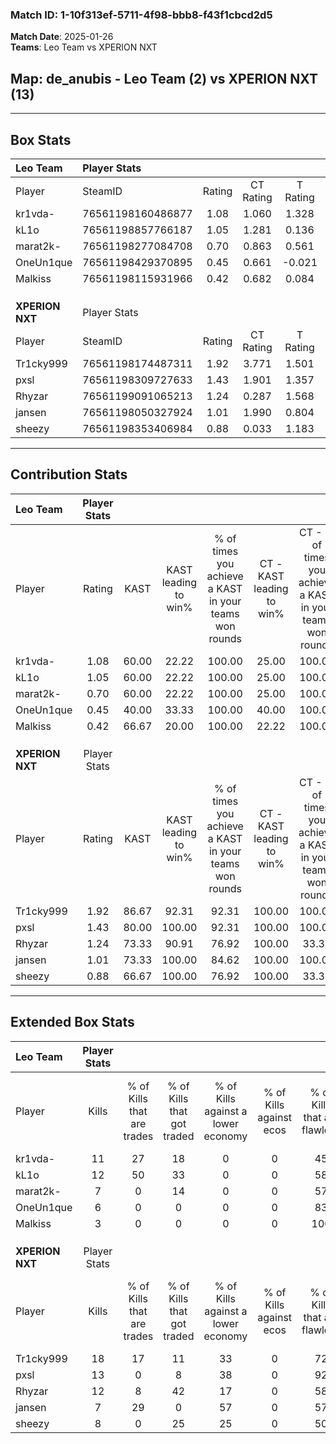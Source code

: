 ### Match ID: 1-10f313ef-5711-4f98-bbb8-f43f1cbcd2d5  
**Match Date**: 2025-01-26  
**Teams**: Leo Team vs XPERION NXT  

## **Map**: de_anubis - Leo Team (2) vs XPERION NXT (13)  
---  

## Box Stats  

| **Leo Team**    | Player Stats      |        |           |          |       |       |       |         |        |      |     |
| :- | :- | :-: | :-: | :-: | :-: | :-: | :-: | :-: | :-: | :-: | :-: |
| Player          | SteamID           | Rating | CT Rating | T Rating | KAST  |  ADR  | Kills | Assists | Deaths | K/D  | HS% |
| kr1vda-         | 76561198160486877 |  1.08  |   1.060   |  1.328   | 60.00 | 103.6 |  11   |    6    |   12   | 0.92 | 81  |
| kL1o            | 76561198857766187 |  1.05  |   1.281   |  0.136   | 60.00 | 89.3  |  12   |    0    |   12   | 1.00 | 41  |
| marat2k-        | 76561198277084708 |  0.70  |   0.863   |  0.561   | 60.00 | 53.1  |   7   |    2    |   11   | 0.64 | 42  |
| OneUn1que       | 76561198429370895 |  0.45  |   0.661   |  -0.021  | 40.00 | 54.3  |   6   |    1    |   12   | 0.50 | 50  |
| Malkiss         | 76561198115931966 |  0.42  |   0.682   |  0.084   | 66.67 | 23.5  |   3   |    2    |   11   | 0.27 | 33  |
|                 |                   |        |           |          |       |       |       |         |        |      |     |
|                 |                   |        |           |          |       |       |       |         |        |      |     |
|                 |                   |        |           |          |       |       |       |         |        |      |     |
| **XPERION NXT** | Player Stats      |        |           |          |       |       |       |         |        |      |     |
| Player          | SteamID           | Rating | CT Rating | T Rating | KAST  |  ADR  | Kills | Assists | Deaths | K/D  | HS% |
| Tr1cky999       | 76561198174487311 |  1.92  |   3.771   |  1.501   | 86.67 | 106.1 |  18   |    4    |   5    | 3.60 | 44  |
| pxsl            | 76561198309727633 |  1.43  |   1.901   |  1.357   | 80.00 | 90.9  |  13   |    4    |   8    | 1.63 | 23  |
| Rhyzar          | 76561199091065213 |  1.24  |   0.287   |  1.568   | 73.33 | 80.9  |  12   |    2    |   9    | 1.33 | 75  |
| jansen          | 76561198050327924 |  1.01  |   1.990   |  0.804   | 73.33 | 62.1  |   7   |    3    |   6    | 1.17 | 57  |
| sheezy          | 76561198353406984 |  0.88  |   0.033   |  1.183   | 66.67 | 74.1  |   8   |    4    |   11   | 0.73 | 62  |
---  

## Contribution Stats  

| **Leo Team**    | Player Stats |       |                      |                                                        |                           |                                                             |                          |                                                            |
| :- | :-: | :-: | :-: | :-: | :-: | :-: | :-: | :-: |
| Player          |    Rating    | KAST  | KAST leading to win% | % of times you achieve a KAST in your teams won rounds | CT - KAST leading to win% | CT - % of times you achieve a KAST in your teams won rounds | T - KAST leading to win% | T - % of times you achieve a KAST in your teams won rounds |
| kr1vda-         |     1.08     | 60.00 |        22.22         |                         100.00                         |           25.00           |                           100.00                            |           0.00           |                            0.00                            |
| kL1o            |     1.05     | 60.00 |        22.22         |                         100.00                         |           25.00           |                           100.00                            |           0.00           |                            0.00                            |
| marat2k-        |     0.70     | 60.00 |        22.22         |                         100.00                         |           25.00           |                           100.00                            |           0.00           |                            0.00                            |
| OneUn1que       |     0.45     | 40.00 |        33.33         |                         100.00                         |           40.00           |                           100.00                            |           0.00           |                            0.00                            |
| Malkiss         |     0.42     | 66.67 |        20.00         |                         100.00                         |           22.22           |                           100.00                            |           0.00           |                            0.00                            |
|                 |              |       |                      |                                                        |                           |                                                             |                          |                                                            |
|                 |              |       |                      |                                                        |                           |                                                             |                          |                                                            |
|                 |              |       |                      |                                                        |                           |                                                             |                          |                                                            |
| **XPERION NXT** | Player Stats |       |                      |                                                        |                           |                                                             |                          |                                                            |
| Player          |    Rating    | KAST  | KAST leading to win% | % of times you achieve a KAST in your teams won rounds | CT - KAST leading to win% | CT - % of times you achieve a KAST in your teams won rounds | T - KAST leading to win% | T - % of times you achieve a KAST in your teams won rounds |
| Tr1cky999       |     1.92     | 86.67 |        92.31         |                         92.31                          |          100.00           |                           100.00                            |          90.00           |                           90.00                            |
| pxsl            |     1.43     | 80.00 |        100.00        |                         92.31                          |          100.00           |                           100.00                            |          100.00          |                           90.00                            |
| Rhyzar          |     1.24     | 73.33 |        90.91         |                         76.92                          |          100.00           |                            33.33                            |          90.00           |                           90.00                            |
| jansen          |     1.01     | 73.33 |        100.00        |                         84.62                          |          100.00           |                           100.00                            |          100.00          |                           80.00                            |
| sheezy          |     0.88     | 66.67 |        100.00        |                         76.92                          |          100.00           |                            33.33                            |          100.00          |                           90.00                            |
---  

## Extended Box Stats  

| **Leo Team**    | Player Stats |                            |                            |                                    |                         |                              |                                 |        |                             |                                     |                          |                               |                            |
| :- | :-: | :-: | :-: | :-: | :-: | :-: | :-: | :-: | :-: | :-: | :-: | :-: | :-: |
| Player          |    Kills     | % of Kills that are trades | % of Kills that got traded | % of Kills against a lower economy | % of Kills against ecos | % of Kills that are flawless | % of Kills that are close duels | Deaths | % of Deaths that get traded | % of Deaths against a lower economy | % of Deaths against ecos | % of Deaths that are flawless | % of Deaths that are close |
| kr1vda-         |      11      |             27             |             18             |                 0                  |            0            |              45              |                9                |   12   |              8              |                  0                  |            0             |              50               |             17             |
| kL1o            |      12      |             50             |             33             |                 0                  |            0            |              58              |                0                |   12   |              0              |                  0                  |            0             |              50               |             8              |
| marat2k-        |      7       |             0              |             14             |                 0                  |            0            |              57              |                0                |   11   |             27              |                  0                  |            0             |              82               |             9              |
| OneUn1que       |      6       |             0              |             0              |                 0                  |            0            |              83              |                0                |   12   |             17              |                  0                  |            0             |              83               |             8              |
| Malkiss         |      3       |             0              |             0              |                 0                  |            0            |             100              |                0                |   11   |             36              |                  0                  |            0             |              82               |             9              |
|                 |              |                            |                            |                                    |                         |                              |                                 |        |                             |                                     |                          |                               |                            |
|                 |              |                            |                            |                                    |                         |                              |                                 |        |                             |                                     |                          |                               |                            |
|                 |              |                            |                            |                                    |                         |                              |                                 |        |                             |                                     |                          |                               |                            |
| **XPERION NXT** | Player Stats |                            |                            |                                    |                         |                              |                                 |        |                             |                                     |                          |                               |                            |
| Player          |    Kills     | % of Kills that are trades | % of Kills that got traded | % of Kills against a lower economy | % of Kills against ecos | % of Kills that are flawless | % of Kills that are close duels | Deaths | % of Deaths that get traded | % of Deaths against a lower economy | % of Deaths against ecos | % of Deaths that are flawless | % of Deaths that are close |
| Tr1cky999       |      18      |             17             |             11             |                 33                 |            0            |              72              |               11                |   5    |             20              |                 80                  |            0             |              100              |             0              |
| pxsl            |      13      |             0              |             8              |                 38                 |            0            |              92              |                8                |   8    |             13              |                 25                  |            0             |              63               |             0              |
| Rhyzar          |      12      |             8              |             42             |                 17                 |            0            |              58              |                0                |   9    |             22              |                 44                  |            0             |              67               |             0              |
| jansen          |      7       |             29             |             0              |                 57                 |            0            |              57              |               14                |   6    |             17              |                 33                  |            0             |              50               |             0              |
| sheezy          |      8       |             0              |             25             |                 25                 |            0            |              50              |               25                |   11   |             18              |                 45                  |            0             |              45               |             9              |
